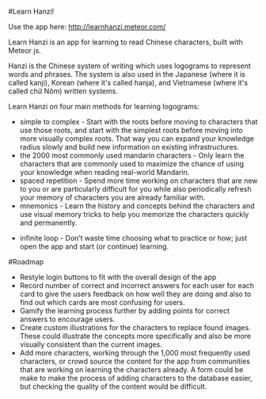 #Learn Hanzi!

Use the app here: http://learnhanzi.meteor.com/

Learn Hanzi is an app for learning to read Chinese characters, built with Meteor js. 

Hanzi is the Chinese system of writing which uses logograms to represent words and phrases. The system is also used in the Japanese (where it is called kanji), Korean (where it's called hanja), and Vietnamese (where it's called chữ Nôm) written systems.

Learn Hanzi on four main methods for learning logograms:
<ul>
	<li>simple to complex - Start with the roots before moving to characters that use those roots, and start with the simplest roots before moving into more visually complex roots. That way you can expand your knowledge radius slowly and build new information on existing infrastructures.</li>
	<li>the 2000 most commonly used mandarin characters - Only learn the characters that are commonly used to maximize the chance of using your knowledge when reading real-world Mandarin.</li>
	<li>spaced repetition - Spend more time working on characters that are new to you or are particularly difficult for you while also periodically refresh your memory of characters you are already familiar with.</li>
	<li>mnemonics - Learn the history and concepts behind the characters and use visual memory tricks to help you memorize the characters quickly and permanently.</p>
	<li>infinite loop - Don’t waste time choosing what to practice or how; just open the app and start (or continue) learning.</li>
</ul>

#Roadmap
<ul>
	<li>Restyle login buttons to fit with the overall design of the app</li>
	<li>Record number of correct and incorrect answers for each user for each card to give the users feedback on how well they are doing and also to find out which cards are most confusing for users.</li>
	<li>Gamify the learning process further by adding points for correct answers to encourage users.</li>
	<li>Create custom illustrations for the characters to replace found images. These could illustrate the concepts more specifically and also be more visually consistent than the current images.</li>
	<li>Add more characters, working through the 1,000 most frequently used characters, or crowd source the content for the app from communities that are working on learning the characters already. A form could be make to make the process of adding characters to the database easier, but checking the quality of the content would be difficult.</li>
</ul>